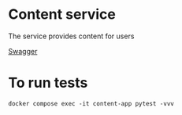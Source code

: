 # Content service

The service provides content for users

[Swagger](http://content.api.enviloup.localhost/docs)

# To run tests

```shell
docker compose exec -it content-app pytest -vvv
```
